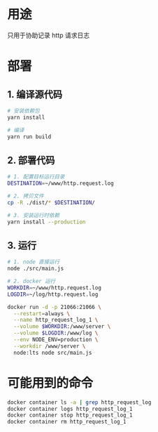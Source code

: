 # 用途

只用于协助记录 http 请求日志

# 部署

## 1. 编译源代码

```bash
# 安装依赖包
yarn install

# 编译
yarn run build
```

## 2. 部署代码

```bash
# 1. 配置目标运行目录
DESTINATION=~/www/http.request.log

# 2. 拷贝文件
cp -R ./dist/* $DESTINATION/

# 3. 安装运行时依赖
yarn install --production
```

## 3. 运行

```bash
# 1. node 直接运行
node ./src/main.js

# 2. docker 运行
WORKDIR=~/www/http.request.log
LOGDIR=~/log/http.request.log

docker run -d -p 21066:21066 \
  --restart=always \
  --name http_request_log_1 \
  --volume $WORKDIR:/www/server \
  --volume $LOGDIR:/www/log \
  --env NODE_ENV=production \
  --workdir /www/server \
  node:lts node src/main.js
```

# 可能用到的命令

```bash
docker container ls -a | grep http_request_log
docker container logs http_request_log_1
docker container stop http_request_log_1
docker container rm http_request_log_1
```
